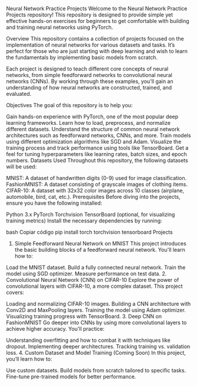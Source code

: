 Neural Network Practice Projects
Welcome to the Neural Network Practice Projects repository! This repository is designed to provide simple yet effective hands-on exercises for beginners to get comfortable with building and training neural networks using PyTorch.

Overview
This repository contains a collection of projects focused on the implementation of neural networks for various datasets and tasks. It’s perfect for those who are just starting with deep learning and wish to learn the fundamentals by implementing basic models from scratch.

Each project is designed to teach different core concepts of neural networks, from simple feedforward networks to convolutional neural networks (CNNs). By working through these examples, you'll gain an understanding of how neural networks are constructed, trained, and evaluated.

Objectives
The goal of this repository is to help you:

Gain hands-on experience with PyTorch, one of the most popular deep learning frameworks.
Learn how to load, preprocess, and normalize different datasets.
Understand the structure of common neural network architectures such as feedforward networks, CNNs, and more.
Train models using different optimization algorithms like SGD and Adam.
Visualize the training process and track performance using tools like TensorBoard.
Get a feel for tuning hyperparameters like learning rates, batch sizes, and epoch numbers.
Datasets Used
Throughout this repository, the following datasets will be used:

MNIST: A dataset of handwritten digits (0-9) used for image classification.
FashionMNIST: A dataset consisting of grayscale images of clothing items.
CIFAR-10: A dataset with 32x32 color images across 10 classes (airplane, automobile, bird, cat, etc.).
Prerequisites
Before diving into the projects, ensure you have the following installed:

Python 3.x
PyTorch
Torchvision
TensorBoard (optional, for visualizing training metrics)
Install the necessary dependencies by running:

bash
Copiar código
pip install torch torchvision tensorboard
Projects
1. Simple Feedforward Neural Network on MNIST
This project introduces the basic building blocks of a feedforward neural network. You'll learn how to:

Load the MNIST dataset.
Build a fully connected neural network.
Train the model using SGD optimizer.
Measure performance on test data.
2. Convolutional Neural Network (CNN) on CIFAR-10
Explore the power of convolutional layers with CIFAR-10, a more complex dataset. This project covers:

Loading and normalizing CIFAR-10 images.
Building a CNN architecture with Conv2D and MaxPooling layers.
Training the model using Adam optimizer.
Visualizing training progress with TensorBoard.
3. Deep CNN on FashionMNIST
Go deeper into CNNs by using more convolutional layers to achieve higher accuracy. You'll practice:

Understanding overfitting and how to combat it with techniques like dropout.
Implementing deeper architectures.
Tracking training vs. validation loss.
4. Custom Dataset and Model Training (Coming Soon)
In this project, you’ll learn how to:

Use custom datasets.
Build models from scratch tailored to specific tasks.
Fine-tune pre-trained models for better performance.

